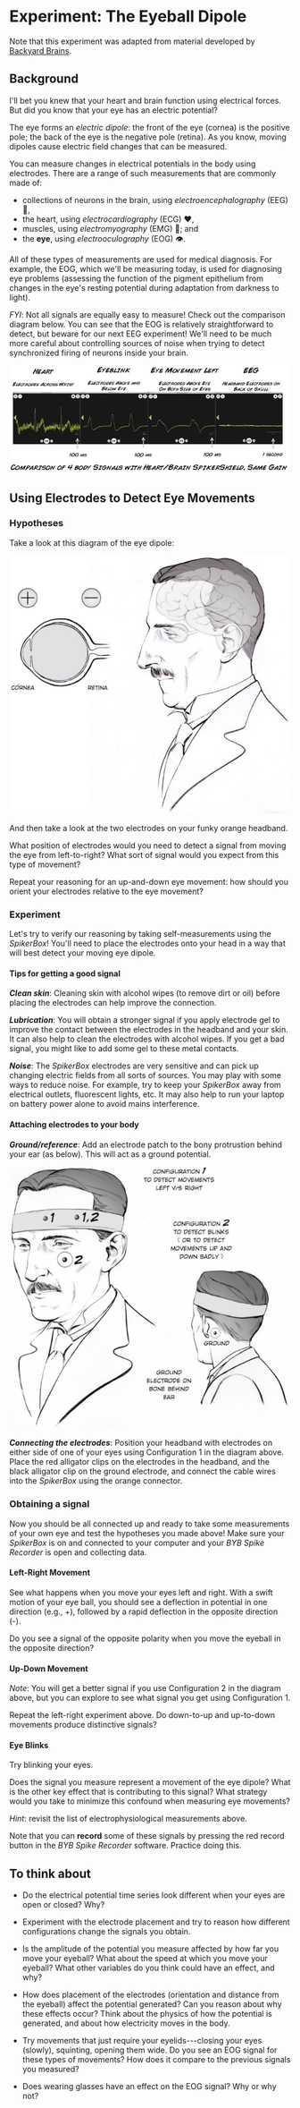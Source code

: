 # Experiment: The Eyeball Dipole

Note that this experiment was adapted from material developed by [Backyard Brains](https://backyardbrains.com/experiments/eog).

## Background

I'll bet you knew that your heart and brain function using electrical forces.
But did you know that your eye has an electric potential?

The eye forms an _electric dipole_: the front of the eye (cornea) is the positive pole; the back of the eye is the negative pole (retina).
As you know, moving dipoles cause electric field changes that can be measured.

You can measure changes in electrical potentials in the body using electrodes.
There are a range of such measurements that are commonly made of:
* collections of neurons in the brain, using _electroencephalography_ (EEG) :brain:,
* the heart, using _electrocardiography_ (ECG) :heart:,
* muscles, using _electromyography_ (EMG) :muscle:; and
* the __eye__, using _electrooculography_ (EOG) :eye:.

All of these types of measurements are used for medical diagnosis.
For example, the EOG, which we'll be measuring today, is used for diagnosing eye problems (assessing the function of the pigment epithelium from changes in the eye's resting potential during adaptation from darkness to light).

_FYI_: Not all signals are equally easy to measure!
Check out the comparison diagram below.
You can see that the EOG is relatively straightforward to detect, but beware for our next EEG experiment!
We'll need to be much more careful about controlling sources of noise when trying to detect synchronized firing of neurons inside your brain.

![](img/BodySignalComparison.png)

## Using Electrodes to Detect Eye Movements

### Hypotheses

Take a look at this diagram of the eye dipole:

![](img/EyeDipole.png)

And then take a look at the two electrodes on your funky orange headband.

What position of electrodes would you need to detect a signal from moving the eye from left-to-right?
What sort of signal would you expect from this type of movement?

Repeat your reasoning for an up-and-down eye movement: how should you orient your electrodes relative to the eye movement?

### Experiment

Let's try to verify our reasoning by taking self-measurements using the _SpikerBox_!
You'll need to place the electrodes onto your head in a way that will best detect your moving eye dipole.

#### Tips for getting a good signal

___Clean skin___: Cleaning skin with alcohol wipes (to remove dirt or oil) before placing the electrodes can help improve the connection.

___Lubrication___: You will obtain a stronger signal if you apply electrode gel to improve the contact between the electrodes in the headband and your skin.
It can also help to clean the electrodes with alcohol wipes.
If you get a bad signal, you might like to add some gel to these metal contacts.

___Noise___: The _SpikerBox_ electrodes are very sensitive and can pick up changing electric fields from all sorts of sources.
You may play with some ways to reduce noise.
For example, try to keep your _SpikerBox_ away from electrical outlets, fluorescent lights, etc.
It may also help to run your laptop on battery power alone to avoid mains interference.

#### Attaching electrodes to your body

___Ground/reference___:
Add an electrode patch to the bony protrustion behind your ear (as below).
This will act as a ground potential.

![](img/HeadbandPlacement.png)

___Connecting the electrodes___:
Position your headband with electrodes on either side of one of your eyes using Configuration 1 in the diagram above.
Place the red alligator clips on the electrodes in the headband, and the black alligator clip on the ground electrode, and connect the cable wires into the _SpikerBox_ using the orange connector.


### Obtaining a signal

Now you should be all connected up and ready to take some measurements of your own eye and test the hypotheses you made above!
Make sure your _SpikerBox_ is on and connected to your computer and your _BYB Spike Recorder_ is open and collecting data.

#### Left-Right Movement

See what happens when you move your eyes left and right.
With a swift motion of your eye ball, you should see a deflection in potential in one direction (e.g., +), followed by a rapid deflection in the opposite direction (-).

Do you see a signal of the opposite polarity when you move the eyeball in the opposite direction?

#### Up-Down Movement

_Note_: You will get a better signal if you use Configuration 2 in the diagram above, but you can explore to see what signal you get using Configuration 1.

Repeat the left-right experiment above.
Do down-to-up and up-to-down movements produce distinctive signals?

#### Eye Blinks

Try blinking your eyes.

Does the signal you measure represent a movement of the eye dipole?
What is the other key effect that is contributing to this signal?
What strategy would you take to minimize this confound when measuring eye movements?

_Hint_: revisit the list of electrophysiological measurements above.

Note that you can __record__ some of these signals by pressing the red record button in the _BYB Spike Recorder_ software.
Practice doing this.

## To think about

* Do the electrical potential time series look different when your eyes are open or closed? Why?

* Experiment with the electrode placement and try to reason how different configurations change the signals you obtain.

* Is the amplitude of the potential you measure affected by how far you move your eyeball?
What about the speed at which you move your eyeball?
What other variables do you think could have an effect, and why?

* How does placement of the electrodes (orientation and distance from the eyeball) affect the potential generated?
Can you reason about why these effects occur?
Think about the physics of how the potential is generated, and about how electricity moves in the body.

* Try movements that just require your eyelids---closing your eyes (slowly), squinting, opening them wide.
Do you see an EOG signal for these types of movements?
How does it compare to the previous signals you measured?

* Does wearing glasses have an effect on the EOG signal?
Why or why not?
